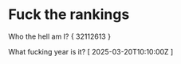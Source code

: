 # Fuck the rankings

Who the hell am I?
{ 32112613 }

What fucking year is it?
[ 2025-03-20T10:10:00Z ]
